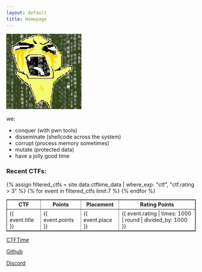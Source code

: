 ```yaml
---
layout: default
title: Homepage
---
```


<div class="flavor">
    <img src="/assets/images/shoutbaby.png" class="logo">
    <p>
        we:
        <br>
        <ul>
            <li>conquer (with pwn tools)</li>
            <li>disseminate (shellcode across the system)</li>
            <li>corrupt (process memory sometimes)</li>
            <li>mutate (protected data)</li>
            <li>have a jolly good time</li>
        </ul>
    </p>
</div>

### Recent CTFs:

<table border="1">
    <tr>
        <th>CTF</th>
        <th>Points</th>
        <th>Placement</th>
        <th>Rating Points</th>
    </tr>
    {% assign filtered_ctfs = site.data.ctftime_data | where_exp: "ctf", "ctf.rating > 3" %}
    {% for event in filtered_ctfs limit:7 %}
        <tr>
            <td>{{ event.title }}</td>
            <td>{{ event.points }}</td>
            <td>{{ event.place }}</td>
            <td>{{ event.rating | times: 1000 | round | divided_by: 1000 }}</td>
        </tr>
    {% endfor %}
</table>

[CTFTime](https://ctftime.org/team/280084)

[Github](https://github.com/byte-babies)

[Discord](https://discord.gg/DwXKnG8FNC)

